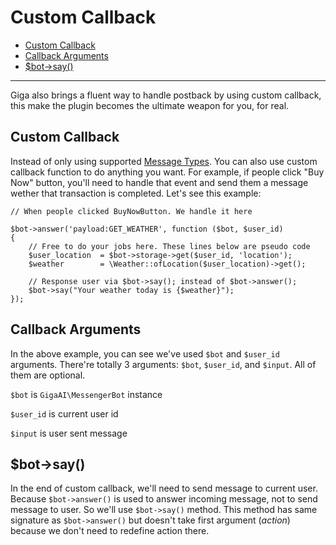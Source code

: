 # Custom Callback
- [Custom Callback](#custom-callback)
- [Callback Arguments](#callback-arguments)
- [$bot->say()](#bot-say)
	
---
Giga also brings a fluent way to handle postback by using custom callback, this make the plugin becomes the ultimate weapon for you, for real.

<a name="custom-callback"></a>
## Custom Callback
Instead of only using supported [Message Types](message-types). You can also use custom callback function to do anything you want. For example, if people click "Buy Now" button, you'll need to handle that event and send them a message wether that transaction is completed. Let's see this example:

```
// When people clicked BuyNowButton. We handle it here

$bot->answer('payload:GET_WEATHER', function ($bot, $user_id) 
{
	// Free to do your jobs here. These lines below are pseudo code
	$user_location  = $bot->storage->get($user_id, 'location');
	$weather        = \Weather::ofLocation($user_location)->get();
	
	// Response user via $bot->say(); instead of $bot->answer();
	$bot->say("Your weather today is {$weather}");
});
``` 

<a name="callback-arguments"></a>
## Callback Arguments

In the above example, you can see we've used `$bot` and `$user_id` arguments. There're totally 3 arguments: `$bot`, `$user_id`, and `$input`. All of them are optional.

`$bot` is `GigaAI\MessengerBot` instance

`$user_id` is current user id

`$input` is user sent message

<a name="bot-say"></a>
## $bot->say()

In the end of custom callback, we'll need to send message to current user. Because `$bot->answer()` is used to answer incoming message, not to send message to user. So we'll use `$bot->say()` method. This method has same signature as `$bot->answer()` but doesn't take first argument (*action*) because we don't need to redefine action there. 